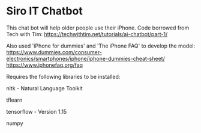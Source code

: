 # Siro IT Chatbot
 This chat bot will help older people use their iPhone. 
Code borrowed from Tech with Tim: https://techwithtim.net/tutorials/ai-chatbot/part-1/

Also used 'iPhone for dummies' and 'The iPhone FAQ' to develop the model:
https://www.dummies.com/consumer-electronics/smartphones/iphone/iphone-dummies-cheat-sheet/
https://www.iphonefaq.org/faq

Requires the following libraries to be installed:

nltk - Natural Language Toolkit

tflearn

tensorflow - Version 1.15

numpy 
